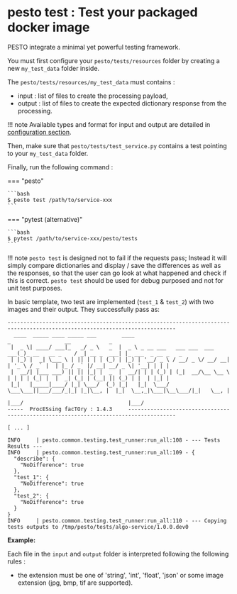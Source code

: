 # pesto test : Test your packaged docker image

PESTO integrate a minimal yet powerful testing framework.

You must first configure your `pesto/tests/resources` folder by creating a new `my_test_data` folder inside.

The `pesto/tests/resources/my_test_data` must contains :

- input : list of files to create the processing payload,
- output : list of files to create the expected dictionary response from the processing.

!!! note
    Available types and format for input and output are detailed in [configuration section](package_configuration.md).

Then, make sure that `pesto/tests/test_service.py` contains a test pointing to your `my_test_data` folder.

Finally, run the following command :

=== "pesto"

    ```bash
    $ pesto test /path/to/service-xxx
    ```

=== "pytest  (alternative)"

    ```bash
    $ pytest /path/to/service-xxx/pesto/tests
    ```

!!! note
	`pesto test` is designed not to fail if the requests pass; Instead it will simply compare dictionaries and display / 
     save the differences as well as the responses, so that the user can go look at what happened and check if this is correct.
     `pesto test` should be used for debug purposed and not for unit test purposes.

In basic template, two test are implemented (`test_1` & `test_2`) with two images and their output. They successfully pass as:

```text
---------------------------------------------------------------------------------------------------------------------------
  ____  _____ ____ _____ ___        ____                              _                 __            _
 |  _ \| ____/ ___|_   _/ _ \   _  |  _ \ _ __ ___   ___ ___  ___ ___(_)_ __   __ _    / _| __ _  ___| |_ ___  _ __ _   _
 | |_) |  _| \___ \ | || | | | (_) | |_) | '__/ _ \ / __/ _ \/ __/ __| | '_ \ / _` |  | |_ / _` |/ __| __/ _ \| '__| | | |
 |  __/| |___ ___) || || |_| |  _  |  __/| | | (_) | (_|  __/\__ \__ \ | | | | (_| |  |  _| (_| | (__| || (_) | |  | |_| |
 |_|   |_____|____/ |_| \___/  (_) |_|   |_|  \___/ \___\___||___/___/_|_| |_|\__, |  |_|  \__,_|\___|\__\___/|_|   \__, |
                                                                              |___/                                 |___/
-----  ProcESsing facTOry : 1.4.3     -------------------------------------------------------------------------------------

[ ... ]

INFO     | pesto.common.testing.test_runner:run_all:108 - --- Tests Results ---
INFO     | pesto.common.testing.test_runner:run_all:109 - {
  "describe": {
    "NoDifference": true
  },
  "test_1": {
    "NoDifference": true
  },
  "test_2": {
    "NoDifference": true
  }
}
INFO     | pesto.common.testing.test_runner:run_all:110 - --- Copying tests outputs to /tmp/pesto/tests/algo-service/1.0.0.dev0
```

**Example:**

Each file in the `input` and `output` folder is interpreted following the following rules :

- the extension must be one of 'string', 'int', 'float', 'json' or some image extension (jpg, bmp, tif are supported).



